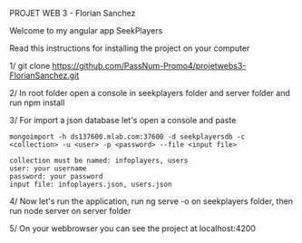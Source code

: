 
PROJET WEB 3 - Florian Sanchez

Welcome to my angular app SeekPlayers

Read this instructions for installing the project on your computer

1/ git clone https://github.com/PassNum-Promo4/projetwebs3-FlorianSanchez.git

2/ In root folder open a console in seekplayers folder and server folder and run npm install

3/ For import a json database let's open a console and paste

    mongoimport -h ds137600.mlab.com:37600 -d seekplayersdb -c <collection> -u <user> -p <password> --file <input file>

    collection must be named: infoplayers, users
    user: your username
    password: your password
    input file: infoplayers.json, users.json

4/ Now let's run the application, run ng serve -o on seekplayers folder, then run node server on server folder

5/ On your webbrowser you can see the project at localhost:4200



